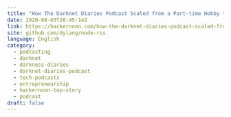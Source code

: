 ```yaml
---
title: "How The Darknet Diaries Podcast Scaled from a Part-time Hobby to Eight Million Downloads"
date: 2020-08-03T20:45:14Z
link: https://hackernoon.com/how-the-darknet-diaries-podcast-scaled-from-a-part-time-hobby-to-eight-million-downloads-k04m3ene?source=rss&utm_medium=RSS&utm_source=news.12bit.vn
site: github.com/dylang/node-rss
language: English
category:
  - podcasting
  - darknet
  - darkness-diaries
  - darknet-diaries-podcast
  - tech-podcasts
  - entrepreneurship
  - hackernoon-top-story
  - podcast
draft: false
---
```

